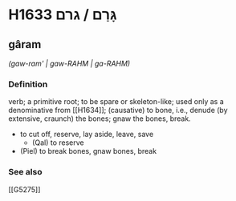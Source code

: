 # H1633 גָּרַם / גרם

## gâram

_(gaw-ram' | ɡaw-RAHM | ɡa-RAHM)_

### Definition

verb; a primitive root; to be spare or skeleton-like; used only as a denominative from [[H1634]]; (causative) to bone, i.e., denude (by extensive, craunch) the bones; gnaw the bones, break.

- to cut off, reserve, lay aside, leave, save
    - (Qal) to reserve
- (Piel) to break bones, gnaw bones, break
### See also

[[G5275]]


